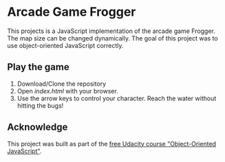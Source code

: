 # Arcade Game Frogger
This projects is a JavaScript implementation of the arcade game Frogger. The map size can be changed dynamically. The goal of this project was to use object-oriented JavaScript correctly. 

## Play the game
1. Download/Clone the repository
2. Open *index.html* with your browser. 
3. Use the arrow keys to control your character. Reach the water without hitting the bugs! 

## Acknowledge

This project was built as part of the [free Udacity course "Object-Oriented JavaScript"](https://de.udacity.com/course/object-oriented-javascript--ud015).